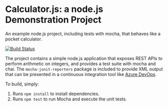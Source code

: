 Calculator.js: a node.js Demonstration Project
==============================================
An example node.js project, including tests with mocha, that behaves like
a pocket calculator.

[![Build Status](https://dev.azure.com/sikkumishraaz400/Integrating%20External%20Source%20Control%20with%20Azure%20Pipelines/_apis/build/status/sikkumishra1993.calculator?branchName=master)](https://dev.azure.com/sikkumishraaz400/Integrating%20External%20Source%20Control%20with%20Azure%20Pipelines/_build/latest?definitionId=16&branchName=master)

The project contains a simple node.js application that exposes REST APIs
to perform arithmetic on integers, and provides a test suite with mocha
and chai.  The `mocha-junit-reporters` package is included to provide XML
output that can be presented in a continuous integration tool like
[Azure DevOps](https://azure.com/devops).

To build, simply:

1. Runs `npm install` to install dependencies.
2. Runs `npm test` to run Mocha and execute the unit tests.

